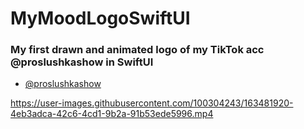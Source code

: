 # MyMoodLogoSwiftUI
### My first drawn and animated logo of my TikTok acc @proslushkashow in SwiftUI

* [@proslushkashow](https://www.tiktok.com/@proslushkashow)

https://user-images.githubusercontent.com/100304243/163481920-4eb3adca-42c6-4cd1-9b2a-91b53ede5996.mp4
